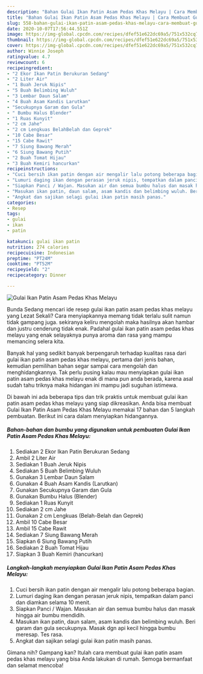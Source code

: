 ```yaml
---
description: "Bahan Gulai Ikan Patin Asam Pedas Khas Melayu | Cara Membuat Gulai Ikan Patin Asam Pedas Khas Melayu Yang Enak dan Simpel"
title: "Bahan Gulai Ikan Patin Asam Pedas Khas Melayu | Cara Membuat Gulai Ikan Patin Asam Pedas Khas Melayu Yang Enak dan Simpel"
slug: 558-bahan-gulai-ikan-patin-asam-pedas-khas-melayu-cara-membuat-gulai-ikan-patin-asam-pedas-khas-melayu-yang-enak-dan-simpel
date: 2020-10-07T17:56:44.551Z
image: https://img-global.cpcdn.com/recipes/dfef51e622dc69a5/751x532cq70/gulai-ikan-patin-asam-pedas-khas-melayu-foto-resep-utama.jpg
thumbnail: https://img-global.cpcdn.com/recipes/dfef51e622dc69a5/751x532cq70/gulai-ikan-patin-asam-pedas-khas-melayu-foto-resep-utama.jpg
cover: https://img-global.cpcdn.com/recipes/dfef51e622dc69a5/751x532cq70/gulai-ikan-patin-asam-pedas-khas-melayu-foto-resep-utama.jpg
author: Winnie Joseph
ratingvalue: 4.7
reviewcount: 6
recipeingredient:
- "2 Ekor Ikan Patin Berukuran Sedang"
- "2 Liter Air"
- "1 Buah Jeruk Nipis"
- "5 Buah Belimbing Wuluh"
- "3 Lembar Daun Salam"
- "4 Buah Asam Kandis Larutkan"
- "Secukupnya Garam dan Gula"
- " Bumbu Halus Blender"
- "1 Ruas Kunyit"
- "2 cm Jahe"
- "2 cm Lengkuas BelahBelah dan Geprek"
- "10 Cabe Besar"
- "15 Cabe Rawit"
- "7 Siung Bawang Merah"
- "6 Siung Bawang Putih"
- "2 Buah Tomat Hijau"
- "3 Buah Kemiri hancurkan"
recipeinstructions:
- "Cuci bersih ikan patin dengan air mengalir lalu potong beberapa bagian."
- "Lumuri daging ikan dengan perasan jeruk nipis, tempatkan dalam panci dan diamkan selama 10 menit."
- "Siapkan Panci / Wajan. Masukan air dan semua bumbu halus dan masak hingga air bumbu mendidih."
- "Masukan ikan patin, daun salam, asam kandis dan belimbing wuluh. Beri garam dan gula secukupnya. Masak dgn api kecil hingga bumbu meresap. Tes rasa."
- "Angkat dan sajikan selagi gulai ikan patin masih panas."
categories:
- Resep
tags:
- gulai
- ikan
- patin

katakunci: gulai ikan patin 
nutrition: 274 calories
recipecuisine: Indonesian
preptime: "PT24M"
cooktime: "PT52M"
recipeyield: "2"
recipecategory: Dinner

---
```



![Gulai Ikan Patin Asam Pedas Khas Melayu](https://img-global.cpcdn.com/recipes/dfef51e622dc69a5/751x532cq70/gulai-ikan-patin-asam-pedas-khas-melayu-foto-resep-utama.jpg)

Bunda Sedang mencari ide resep gulai ikan patin asam pedas khas melayu yang Lezat Sekali? Cara menyiapkannya memang tidak terlalu sulit namun tidak gampang juga. sekiranya keliru mengolah maka hasilnya akan hambar dan justru cenderung tidak enak. Padahal gulai ikan patin asam pedas khas melayu yang enak selayaknya punya aroma dan rasa yang mampu memancing selera kita.



Banyak hal yang sedikit banyak berpengaruh terhadap kualitas rasa dari gulai ikan patin asam pedas khas melayu, pertama dari jenis bahan, kemudian pemilihan bahan segar sampai cara mengolah dan menghidangkannya. Tak perlu pusing kalau mau menyiapkan gulai ikan patin asam pedas khas melayu enak di mana pun anda berada, karena asal sudah tahu triknya maka hidangan ini mampu jadi suguhan istimewa.


Di bawah ini ada beberapa tips dan trik praktis untuk membuat gulai ikan patin asam pedas khas melayu yang siap dikreasikan. Anda bisa membuat Gulai Ikan Patin Asam Pedas Khas Melayu memakai 17 bahan dan 5 langkah pembuatan. Berikut ini cara dalam menyiapkan hidangannya.

<!--inarticleads1-->

##### Bahan-bahan dan bumbu yang digunakan untuk pembuatan Gulai Ikan Patin Asam Pedas Khas Melayu:

1. Sediakan 2 Ekor Ikan Patin Berukuran Sedang
1. Ambil 2 Liter Air
1. Sediakan 1 Buah Jeruk Nipis
1. Sediakan 5 Buah Belimbing Wuluh
1. Gunakan 3 Lembar Daun Salam
1. Gunakan 4 Buah Asam Kandis (Larutkan)
1. Gunakan Secukupnya Garam dan Gula
1. Gunakan  Bumbu Halus (Blender)
1. Sediakan 1 Ruas Kunyit
1. Sediakan 2 cm Jahe
1. Gunakan 2 cm Lengkuas (Belah-Belah dan Geprek)
1. Ambil 10 Cabe Besar
1. Ambil 15 Cabe Rawit
1. Sediakan 7 Siung Bawang Merah
1. Siapkan 6 Siung Bawang Putih
1. Sediakan 2 Buah Tomat Hijau
1. Siapkan 3 Buah Kemiri (hancurkan)




<!--inarticleads2-->

##### Langkah-langkah menyiapkan Gulai Ikan Patin Asam Pedas Khas Melayu:

1. Cuci bersih ikan patin dengan air mengalir lalu potong beberapa bagian.
1. Lumuri daging ikan dengan perasan jeruk nipis, tempatkan dalam panci dan diamkan selama 10 menit.
1. Siapkan Panci / Wajan. Masukan air dan semua bumbu halus dan masak hingga air bumbu mendidih.
1. Masukan ikan patin, daun salam, asam kandis dan belimbing wuluh. Beri garam dan gula secukupnya. Masak dgn api kecil hingga bumbu meresap. Tes rasa.
1. Angkat dan sajikan selagi gulai ikan patin masih panas.




Gimana nih? Gampang kan? Itulah cara membuat gulai ikan patin asam pedas khas melayu yang bisa Anda lakukan di rumah. Semoga bermanfaat dan selamat mencoba!
